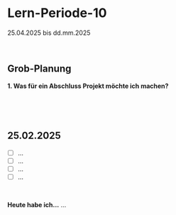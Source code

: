 # Lern-Periode-10
25.04.2025 bis dd.mm.2025

&nbsp;

## Grob-Planung
**1. Was für ein Abschluss Projekt möchte ich machen?**                    

&nbsp;
 
&nbsp;

## 25.02.2025

- [ ] ...
- [ ] ...
- [ ] ...
- [ ] ...

 &nbsp;

**Heute habe ich...**
...
